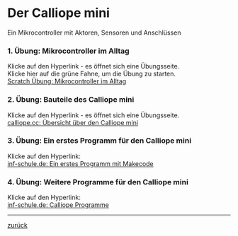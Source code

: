  <link rel="stylesheet" href="https://hi2272.github.io/StyleMD.css">

# Der Calliope mini

Ein Mikrocontroller mit Aktoren, Sensoren und Anschlüssen

### 1\. Übung: Mikrocontroller im Alltag

Klicke auf den Hyperlink - es öffnet sich eine Übungsseite.  
Klicke hier auf die grüne Fahne, um die Übung zu starten.  
[Scratch Übung: Mikrocontroller im Alltag](https://scratch.mit.edu/projects/362601063/)

### 2\. Übung: Bauteile des Calliope mini

Klicke auf den Hyperlink - es öffnet sich eine Übungsseite.  
[calliope.cc: Übersicht über den Calliope mini](https://calliope.cc/calliope-mini/uebersicht)

### 3\. Übung: Ein erstes Programm für den Calliope mini

Klicke auf den Hyperlink:  
[inf-schule.de: Ein erstes Programm mit Makecode](https://inf-schule.de/kids/calliope/ein-erstes-programm-makecode)

### 4\. Übung: Weitere Programme für den Calliope mini

Klicke auf den Hyperlink:  
[inf-schule.de: Calliope Programme](https://inf-schule.de/kids/calliope/)  

* * *


[zurück](../index.html)
